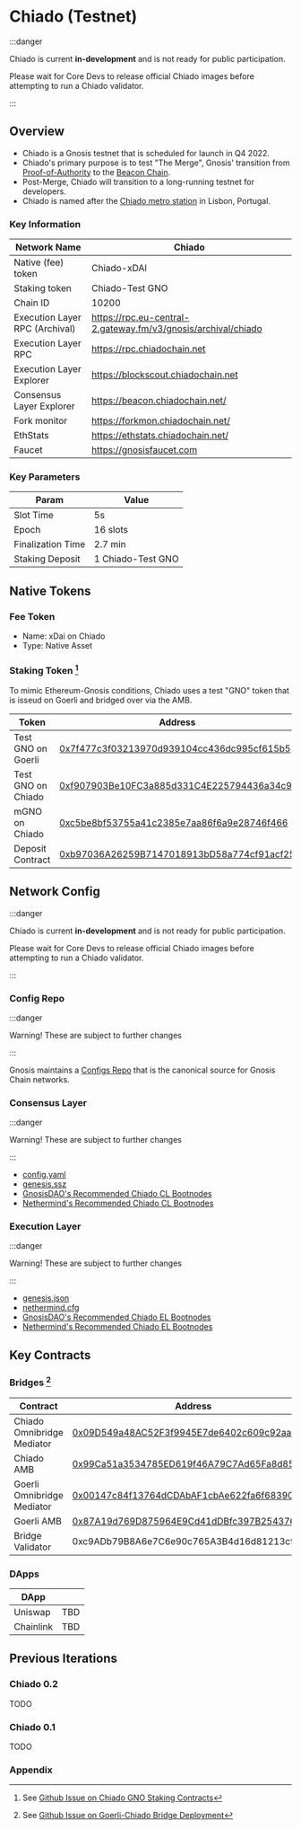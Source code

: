 ---
---

# Chiado (Testnet)

:::danger

Chiado is current **in-development** and is not ready for public participation.

Please wait for Core Devs to release official Chiado images before attempting to run a Chiado validator.

:::

## Overview

* Chiado is a Gnosis testnet that is scheduled for launch in Q4 2022.
* Chiado's primary purpose is to test "The Merge", Gnosis' transition from [Proof-of-Authority](../../specs/consensus/aura.md) to the [Beacon Chain](../../specs/consensus/gbc.md).
* Post-Merge, Chiado will transition to a long-running testnet for developers.
* Chiado is named after the [Chiado metro station](https://en.wikipedia.org/wiki/Baixa-Chiado_(Lisbon_Metro)) in Lisbon, Portugal.

### Key Information

| Network Name                   | Chiado                                                        |
| ------------------------------ | ------------------------------------------------------------- |
| Native (fee) token             | Chiado-xDAI                                                   |
| Staking token                  | Chiado-Test GNO                                                    |
| Chain ID                       | 10200                                                         |
| Execution Layer RPC (Archival) | https://rpc.eu-central-2.gateway.fm/v3/gnosis/archival/chiado |
| Execution Layer RPC            | https://rpc.chiadochain.net                                   |
| Execution Layer Explorer       | https://blockscout.chiadochain.net                            |
| Consensus Layer Explorer       | https://beacon.chiadochain.net/                               |
| Fork monitor                   | https://forkmon.chiadochain.net/                              |
| EthStats                       | https://ethstats.chiadochain.net/                             |
| Faucet                         | https://gnosisfaucet.com                                      |

### Key Parameters
| Param             | Value        |
| ----------------- | ------------ |
| Slot Time         | 5s           |
| Epoch             | 16 slots     |
| Finalization Time | 2.7 min      |
| Staking Deposit   | 1 Chiado-Test GNO |

## Native Tokens

### Fee Token

* Name: xDai on Chiado
* Type: Native Asset
### Staking Token [^1]

To mimic Ethereum-Gnosis conditions, Chiado uses a test "GNO" token that is isseud on Goerli and bridged over via the AMB.

| Token            | Address                                                                                                                             |
| ---------------- | ----------------------------------------------------------------------------------------------------------------------------------- |
| Test GNO on Goerli    | [0x7f477c3f03213970d939104cc436dc995cf615b5](https://goerli.etherscan.io/address/0x7f477c3f03213970d939104cc436dc995cf615b5)        |
| Test GNO on Chiado    | [0xf907903Be10FC3a885d331C4E225794436a34c9f](https://blockscout.chiadochain.net/address/0xf907903Be10FC3a885d331C4E225794436a34c9f) |
| mGNO on Chiado   | [0xc5be8bf53755a41c2385e7aa86f6a9e28746f466](https://blockscout.chiadochain.net/address/0xc5be8bf53755a41c2385e7aa86f6a9e28746f466) |
| Deposit Contract | [0xb97036A26259B7147018913bD58a774cf91acf25](https://blockscout.chiadochain.net/address/0xc5be8bf53755a41c2385e7aa86f6a9e28746f466) |

## Network Config

:::danger

Chiado is current **in-development** and is not ready for public participation.

Please wait for Core Devs to release official Chiado images before attempting to run a Chiado validator.

:::
### Config Repo

:::danger

Warning! These are subject to further changes

:::

Gnosis maintains a [Configs Repo](https://github.com/gnosischain/configs/) that is the canonical source for Gnosis Chain networks.

### Consensus Layer

:::danger

Warning! These are subject to further changes

:::

* [config.yaml](https://github.com/gnosischain/configs/blob/main/chiado/config.yaml)
* [genesis.ssz](https://github.com/gnosischain/configs/blob/main/chiado/genesis.ssz)
* [GnosisDAO's Recommended Chiado CL Bootnodes](https://github.com/gnosischain/configs/blob/main/chiado/bootnodes.yaml)
* [Nethermind's Recommended Chiado CL Bootnodes](https://github.com/NethermindEth/ansible-deployments/blob/main/chiado/inventory/data/bootnodes-beacon.json)

### Execution Layer

:::danger

Warning! These are subject to further changes

:::

* [genesis.json](https://github.com/gnosischain/configs/blob/main/chiado/genesis.json)
* [nethermind.cfg](https://github.com/gnosischain/configs/blob/main/chiado/nethermind.cfg)
* [GnosisDAO's Recommended Chiado EL Bootnodes](https://github.com/gnosischain/consensus-deployment-ansible/blob/master/chiado/custom_config_data/bootnodes_execution.txt)
* [Nethermind's Recommended Chiado EL Bootnodes](https://github.com/NethermindEth/ansible-deployments/blob/main/chiado/inventory/data/bootnodes-execution.json)

## Key Contracts

### Bridges [^2]
| Contract                   | Address                                                                                                                             |
| -------------------------- | ----------------------------------------------------------------------------------------------------------------------------------- |
| Chiado Omnibridge Mediator | [0x09D549a48AC52F3f9945E7de6402c609c92aa2E1](https://blockscout.chiadochain.net/address/0x09D549a48AC52F3f9945E7de6402c609c92aa2E1) |
| Chiado AMB                 | [0x99Ca51a3534785ED619f46A79C7Ad65Fa8d85e7a](https://blockscout.chiadochain.net/address/0x99Ca51a3534785ED619f46A79C7Ad65Fa8d85e7a) |
| Goerli Omnibridge Mediator | [0x00147c84f13764dCDAbAF1cbAe622fa6f6839085](https://goerli.etherscan.io/address/0x00147c84f13764dCDAbAF1cbAe622fa6f6839085)        |
| Goerli AMB                 | [0x87A19d769D875964E9Cd41dDBfc397B2543764E](https://goerli.etherscan.io/address/0x87A19d769D875964E9Cd41dDBfc397B2543764E6)         |
| Bridge Validator           | 0xc9ADb79B8A6e7C6e90c765A3B4d16d81213c9D49                                                                                          |

### DApps

| DApp      |     |
| --------- | --- |
| Uniswap   | TBD |
| Chainlink | TBD |

## Previous Iterations

### Chiado 0.2

TODO

### Chiado 0.1

TODO



### Appendix

[^1]: See [Github Issue on Chiado GNO Staking Contracts](https://github.com/gnosischain/pm/issues/100)
[^2]: See [Github Issue on Goerli-Chiado Bridge Deployment](https://github.com/gnosischain/pm/issues/40)
